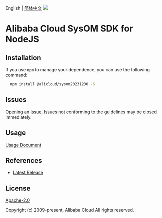 English | [简体中文](README-CN.md)
![](https://aliyunsdk-pages.alicdn.com/icons/AlibabaCloud.svg)

# Alibaba Cloud SysOM SDK for NodeJS

## Installation
If you use `npm` to manage your dependence, you can use the following command:

```sh
  npm install @alicloud/sysom20231230 -S
```

## Issues
[Opening an Issue](https://github.com/aliyun/alibabacloud-typescript-sdk/issues/new), Issues not conforming to the guidelines may be closed immediately.

## Usage
[Usage Document](https://github.com/aliyun/alibabacloud-typescript-sdk/blob/master/docs/Usage-EN.md#quick-examples)

## References
* [Latest Release](https://github.com/aliyun/alibabacloud-typescript-sdk/)

## License
[Apache-2.0](http://www.apache.org/licenses/LICENSE-2.0)

Copyright (c) 2009-present, Alibaba Cloud All rights reserved.
